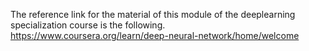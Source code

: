 The reference link for the material of this module of the deeplearning specialization  course is the following.
https://www.coursera.org/learn/deep-neural-network/home/welcome

